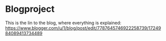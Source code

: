 # Blogproject
This is the lin to the blog, where everything is explained: https://www.blogger.com/u/1/blog/post/edit/7787645746922258739/1724984089413734489
